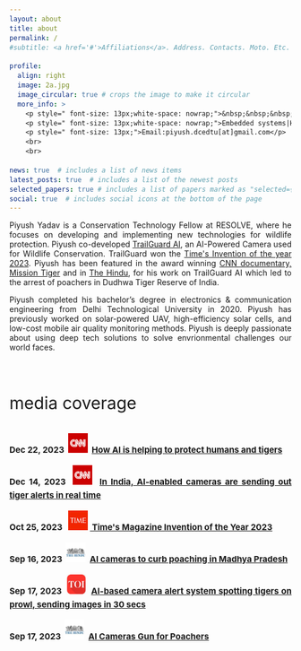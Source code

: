 ```yaml
---
layout: about
title: about
permalink: /
#subtitle: <a href='#'>Affiliations</a>. Address. Contacts. Moto. Etc.

profile:
  align: right
  image: 2a.jpg 
  image_circular: true # crops the image to make it circular
  more_info: >
    <p style=" font-size: 13px;white-space: nowrap;">&nbsp;&nbsp;&nbsp;&nbsp;&nbsp;&nbsp;I’m interested in : </p>
    <p style=" font-size: 13px;white-space: nowrap;">Embedded systems|Hardware|Edge AI</p>
    <p style=" font-size: 13px;">Email:piyush.dcedtu[at]gmail.com</p>
    <br>
    <br>   

news: true  # includes a list of news items
latest_posts: true  # includes a list of the newest posts
selected_papers: true # includes a list of papers marked as "selected={true}"
social: true  # includes social icons at the bottom of the page
---
```


<div style="text-align: justify;">
Piyush Yadav is a Conservation Technology Fellow at RESOLVE, where he focuses on developing and implementing new technologies for wildlife protection. Piyush co-developed <a href="https://www.resolve.ngo/trailguard.htm" target="_blank">TrailGuard AI</a>, an AI-Powered Camera used for Wildlife Conservation. TrailGuard won the <a href="https://time.com/collection/best-inventions-2023/6327141/trailguard-ai/" target="_blank">Time's Invention of the year 2023</a>. Piyush has been featured in the award winning <a href="https://edition.cnn.com/videos/tv/2023/12/21/mission-tiger-india-ai-camera-bardiya-national-park-spc-intl-hnk.cnn" target="_blank"> CNN documentary, Mission Tiger</a> and in <a href="https://www.thehindu.com/sci-tech/energy-and-environment/ai-cameras-to-curb-poaching/article67315766.ece" target="_blank">The Hindu</a>, for his work on TrailGuard AI which led to the arrest of poachers in Dudhwa Tiger Reserve of India. 

    
Piyush completed his bachelor’s degree in electronics & communication engineering from Delhi Technological University in 2020. Piyush has previously worked on solar-powered UAV, high-efficiency solar cells, and low-cost mobile air quality monitoring methods. Piyush is deeply passionate about using deep tech solutions to solve envrionmental challenges our world faces.

</div>



<div style="text-align: justify; line-height: 1.6;">
    <br>
    <p style=" font-size: 30px;">media coverage</p>
    <p style="font-weight: bold; font-size: 15px;"> Dec 22, 2023&nbsp;&nbsp;<img src="assets/img/cnn.jpg" alt="Logo" style="width: 35px; height: 35px;">&nbsp; <!-- Logo Image --><a href="https://edition.cnn.com/videos/tv/2023/12/21/mission-tiger-india-ai-camera-bardiya-national-park-spc-intl-hnk.cnn" target="_blank"> How AI is helping to protect humans and tigers</a><br></p>
    <p style="font-weight: bold; font-size: 15px;"> Dec 14, 2023&nbsp;&nbsp;<img src="assets/img/cnn.jpg" alt="Logo" style="width: 35px; height: 35px;">&nbsp; <!-- Logo Image --><a href="https://edition.cnn.com/world/india-tiger-conservation-trailguard-ai-camera-hnk-spc-intl/index.html" target="_blank"> In India, AI-enabled cameras are sending out tiger alerts in real time</a><br></p>
    <p style="font-weight: bold; font-size: 15px;"> Oct 25, 2023&nbsp;&nbsp;&nbsp;<img src="assets/img/time_logo.jpg" alt="Logo" style="width: 35px; height: 35px;">&nbsp;<a href="https://time.com/collection/best-inventions-2023/6327141/trailguard-ai/" target="_blank"> Time's Magazine Invention of the Year 2023</a><br></p>
    <p style="font-weight: bold; font-size: 15px;"> Sep 16, 2023&nbsp;&nbsp;<img src="assets/img/1logo.jpg" alt="Logo" style="width: 35px; height: 35px;">&nbsp; <!-- Logo Image --><a href="https://www.thehindu.com/sci-tech/energy-and-environment/ai-cameras-to-curb-poaching/article67315766.ece" target="_blank"> AI cameras to curb poaching in Madhya Pradesh</a><br></p>

  <p style="font-weight: bold; font-size: 15px;">
      Sep 17, 2023&nbsp;&nbsp;<img src="assets/img/TOI_Logo.jpg" alt="Logo" style="width: 35px; height: 35px;">&nbsp; <!-- Logo Image -->
      <a href="assets/img/TOI-TG.jpg" target="_blank"> 
          AI-based camera alert system spotting tigers on prowl, sending images in 30 secs
      </a>    
      <br>
  </p>

  <p style="font-weight: bold; font-size: 15px;">
      Sep 17, 2023&nbsp;&nbsp;<img src="assets/img/1logo.jpg" alt="Logo" style="width: 35px; height: 35px;">&nbsp; <!-- Logo Image -->
      <a href="assets/img/The Hindu Color Print.jpg" target="_blank"> 
          AI Cameras Gun for Poachers
      </a>
      <br>
  </p>
   
</div>

